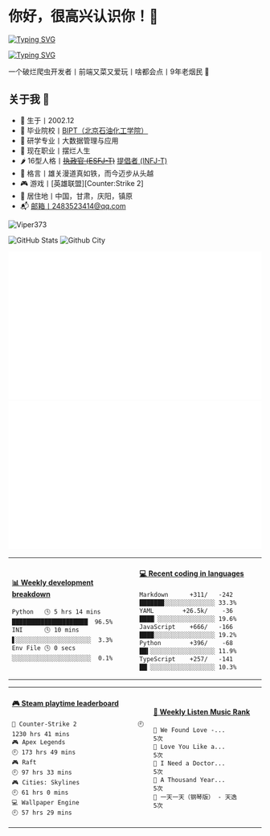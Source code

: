 # 你好，很高兴认识你！👋

[![Typing SVG](https://readme-typing-svg.demolab.com?font=Poppins&weight=600&size=25&letterSpacing=0.15rem&duration=3000&color=FF53B4&vCenter=true&multiline=true&width=435&height=45&lines=Viper373%E4%B8%A8%E5%B0%8F%E6%9A%AE%E7%AC%99)](https://git.io/typing-svg)

[![Typing SVG](https://readme-typing-svg.demolab.com?font=Concert+One&size=25&letterSpacing=0.1rem&duration=3000&color=08D2AB&vCenter=true&multiline=true&width=435&height=80&lines=A+Python+Developer;Always+Debug+Life)](https://git.io/typing-svg)

一个破烂爬虫开发者丨前端又菜又爱玩丨啥都会点丨9年老烟民 🤣

## 关于我 🎨

- 🙁 生于丨2002.12
- 🏫 毕业院校丨[BIPT（北京石油化工学院）](https://www.bipt.edu.cn)
- 🎯 研学专业丨大数据管理与应用
- 🌊 现在职业丨摆烂人生
- 🌶 16型人格丨<del>[执政官 (ESFJ-T)](https://www.16personalities.com/ch/esfj-人格)</del> [提倡者 (INFJ-T)](https://www.16personalities.com/ch/infj-人格)
- 🌱 格言丨雄关漫道真如铁，而今迈步从头越
- 🎮 游戏丨[英雄联盟][Counter:Strike 2]
- 🚩 居住地丨中国，甘肃，庆阳，镇原
- 📬 邮箱丨2483523414@qq.com

![Viper373](https://count.getloli.com/@Viper373?name=Viper373&theme=booru-lewd&padding=7&offset=0&align=top&scale=1&pixelated=1&darkmode=auto)

<img src="https://github-readme-stats-one-iota-51.vercel.app/api?username=Viper373&show_icons=true&theme=vue&locale=cn&count_private=true" alt="GitHub Stats"/>
<img src="https://cdn.jsdelivr.net/gh/Viper373/metrics@master/metrics.plugin.skyline.city.svg" alt="Github City"/>

![](https://raw.githubusercontent.com/Viper373/github-stats/master/generated/overview.svg#gh-light-mode-only)
![](https://raw.githubusercontent.com/Viper373/github-stats/master/generated/languages.svg#gh-light-mode-only)

<table>
<tr>
<td>


<!-- waka-box start -->
#### <a href="https://gist.github.com/8d9a3ebff6996f580d88012e6c6e02e6" target="_blank">📊 Weekly development breakdown</a>
```text
Python   🕓 5 hrs 14 mins █████████████████████▏ 96.5%
INI      🕓 10 mins       ▋░░░░░░░░░░░░░░░░░░░░░  3.3%
Env File 🕓 0 secs        ░░░░░░░░░░░░░░░░░░░░░░  0.1%
```
<!-- Powered by https://github.com/YouEclipse/waka-box-go . -->
<!-- waka-box end -->

</td>
<td>

<!-- lang-box start -->
#### <a href="https://gist.github.com/f12b1909e28c47d7343c80b9590fe61c" target="_blank">💻 Recent coding in languages</a>
```text
Markdown      +311/   -242 ██████▉░░░░░░░░░░░░░░ 33.3%
YAML        +26.5k/    -36 ████▏░░░░░░░░░░░░░░░░ 19.6%
JavaScript    +666/   -166 ████░░░░░░░░░░░░░░░░░ 19.2%
Python        +396/    -68 ██▍░░░░░░░░░░░░░░░░░░ 11.9%
TypeScript    +257/   -141 ██▏░░░░░░░░░░░░░░░░░░ 10.3%
```
<!-- Powered by https://github.com/Viper373/lang-box . -->
<!-- lang-box end -->

</td>
</tr>
</table>

<table>
<tr>
<td>

<!-- steam-box start -->
#### <a href="https://gist.github.com/64b6ce7b21a7d554b10b5a105b716ec7" target="_blank">🎮 Steam playtime leaderboard</a>
```text
🔫 Counter-Strike 2                 🕘 1230 hrs 41 mins
🎮 Apex Legends                     🕘 173 hrs 49 mins
🎮 Raft                             🕘 97 hrs 33 mins
🎮 Cities: Skylines                 🕘 61 hrs 0 mins
💻 Wallpaper Engine                 🕘 57 hrs 29 mins
```
<!-- Powered by https://github.com/YouEclipse/steam-box . -->
<!-- steam-box end -->

</td>
<td>

<!-- netease-music-box start -->
#### <a href="https://gist.github.com/0de3f9fc7f3078a800f738e25eccea54" target="_blank">🎵 Weekly Listen Music Rank</a>
```text
🥇 We Found Love -...			5次    
🥈 Love You Like a...			5次    
🥉 I Need a Doctor...			5次    
🏅 A Thousand Year...			5次    
🏅 一天一天（钢琴版） - 天逸			5次    
```
<!-- Powered by https://github.com/Viper373/netease-music-box-go . -->
<!-- netease-music-box end -->
</table>
